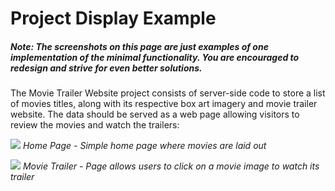 # Project Display Example
##### Note: The screenshots on this page are just examples of one implementation of the minimal functionality. You are encouraged to redesign and strive for even better solutions.

The Movie Trailer Website project consists of server-side code to store a list of movies titles, along with its respective box art imagery and movie trailer website. The data should be served as a web page allowing visitors to review the movies and watch the trailers:

![](https://i.imgur.com/RYqfzKL.png)
_Home Page - Simple home page where movies are laid out_

![](https://i.imgur.com/UfTllmq.png)
_Movie Trailer - Page allows users to click on a movie image to watch its trailer_